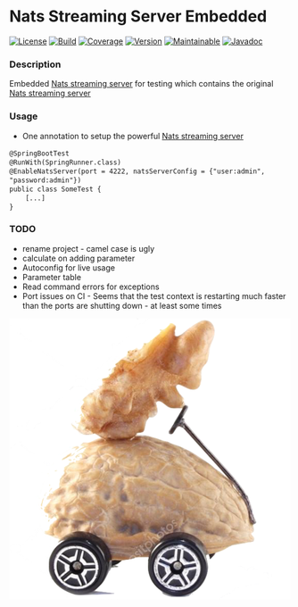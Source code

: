 # Nats Streaming Server Embedded

[![License][License-Image]][License-Url]
[![Build][Build-Status-Image]][Build-Status-Url] 
[![Coverage][Coverage-image]][Coverage-Url] 
[![Version][Version-image]][Version-Url] 
[![Maintainable][Maintainable-image]][Maintainable-Url] 
[![Javadoc][javadoc-image]][javadoc-Url]

### Description
Embedded [Nats streaming server](https://github.com/nats-io/nats-streaming-server) for testing which contains the original [Nats streaming server](https://github.com/nats-io/nats-streaming-server) 

### Usage
* One annotation to setup the powerful [Nats streaming server](https://github.com/nats-io/nats-streaming-server)
```
@SpringBootTest
@RunWith(SpringRunner.class)
@EnableNatsServer(port = 4222, natsServerConfig = {"user:admin", "password:admin"})
public class SomeTest {
    [...]
}
```

### TODO
* rename project - camel case is ugly
* calculate on adding parameter
* Autoconfig for live usage
* Parameter table
* Read command errors for exceptions
* Port issues on CI - Seems that the test context is restarting much faster than the ports are shutting down - at least some times

![nats-streaming-server-embedded](src/test/resources/banner.png "nats-streaming-server-embedded")

[License-Url]: https://www.apache.org/licenses/LICENSE-2.0
[License-Image]: https://img.shields.io/badge/License-Apache2-blue.svg
[github-release]: https://github.com/YunaBraska/nats-streaming-server-embedded
[Build-Status-Url]: https://travis-ci.org/YunaBraska/nats-streaming-server-embedded
[Build-Status-Image]: https://travis-ci.org/YunaBraska/nats-streaming-server-embedded.svg?branch=master
[Coverage-Url]: https://codecov.io/gh/YunaBraska/nats-streaming-server-embedded?branch=master
[Coverage-image]: https://codecov.io/gh/YunaBraska/nats-streaming-server-embedded/branch/master/graphs/badge.svg
[Version-url]: https://github.com/YunaBraska/nats-streaming-server-embedded
[Version-image]: https://badge.fury.io/gh/YunaBraska%2Fnats-streaming-server-embedded.svg
[Maintainable-Url]: https://codeclimate.com/github/YunaBraska/nats-streaming-server-embedded
[Maintainable-image]: https://codeclimate.com/github/YunaBraska/nats-streaming-server-embedded.svg
[Javadoc-url]: https://github.com/YunaBraska/nats-streaming-server-embedded
[Javadoc-image]: http://javadoc.io/badge/github/YunaBraska/nats-streaming-server-embedded.svg